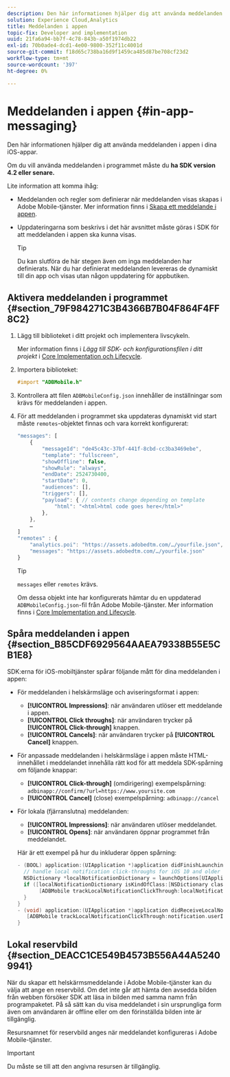 ```yaml
---
description: Den här informationen hjälper dig att använda meddelanden i appen i dina iOS-appar.
solution: Experience Cloud,Analytics
title: Meddelanden i appen
topic-fix: Developer and implementation
uuid: 21fa6a94-bb7f-4c78-843b-a50f1974db22
exl-id: 70b0ade4-dcd1-4e00-9800-352f11c4001d
source-git-commit: f18d65c738ba16d9f1459ca485d87be708cf23d2
workflow-type: tm+mt
source-wordcount: '397'
ht-degree: 0%

---
```


# Meddelanden i appen {#in-app-messaging}

Den här informationen hjälper dig att använda meddelanden i appen i dina iOS-appar.

Om du vill använda meddelanden i programmet måste du **ha SDK version 4.2 eller senare.**

Lite information att komma ihåg:

* Meddelanden och regler som definierar när meddelanden visas skapas i Adobe Mobile-tjänster. Mer information finns i [Skapa ett meddelande i appen](/help/using/in-app-messaging/t-in-app-message/t-in-app-message.md).
* Uppdateringarna som beskrivs i det här avsnittet måste göras i SDK för att meddelanden i appen ska kunna visas.

   >[!TIP]
   >
   >Du kan slutföra de här stegen även om inga meddelanden har definierats. När du har definierat meddelanden levereras de dynamiskt till din app och visas utan någon uppdatering för appbutiken.

## Aktivera meddelanden i programmet {#section_79F984271C3B4366B7B04F864F4FF8C2}

1. Lägg till biblioteket i ditt projekt och implementera livscykeln.

   Mer information finns i *Lägg till SDK- och konfigurationsfilen i ditt projekt* i [Core Implementation och Lifecycle](/help/ios/getting-started/requirements.md).

1. Importera biblioteket:

   ```objective-c
   #import "ADBMobile.h"
   ```

1. Kontrollera att filen `ADBMobileConfig.json` innehåller de inställningar som krävs för meddelanden i appen.
1. För att meddelanden i programmet ska uppdateras dynamiskt vid start måste `remotes`-objektet finnas och vara korrekt konfigurerat:

   ```js
   "messages": [ 
       { 
           "messageId": "de45c43c-37bf-441f-8cbd-cc3ba3469ebe", 
           "template": "fullscreen", 
           "showOffline": false, 
           "showRule": "always", 
           "endDate": 2524730400, 
           "startDate": 0, 
           "audiences": [], 
           "triggers": [], 
           "payload": { // contents change depending on template 
               "html": "<html>html code goes here</html>" 
           }, 
       }, 
       … 
   ] 
   "remotes" : { 
       "analytics.poi": "https://assets.adobedtm.com/…/yourfile.json", 
       "messages": "https://assets.adobedtm.com/…/yourfile.json" 
   }
   ```

   >[!TIP]
   >
   >`messages` eller  `remotes` krävs.

   Om dessa objekt inte har konfigurerats hämtar du en uppdaterad `ADBMobileConfig.json`-fil från Adobe Mobile-tjänster. Mer information finns i [Core Implementation and Lifecycle](/help/ios/getting-started/requirements.md).

## Spåra meddelanden i appen {#section_B85CDF6929564AAEA79338B55E5CB1E8}

SDK:erna för iOS-mobiltjänster spårar följande mått för dina meddelanden i appen:

* För meddelanden i helskärmsläge och aviseringsformat i appen:

   * **[!UICONTROL Impressions]**: när användaren utlöser ett meddelande i appen.
   * **[!UICONTROL Click throughs]**: när användaren trycker på  **[!UICONTROL Click-through]** knappen.
   * **[!UICONTROL Cancels]**: när användaren trycker på  **[!UICONTROL Cancel]** knappen.

* För anpassade meddelanden i helskärmsläge i appen måste HTML-innehållet i meddelandet innehålla rätt kod för att meddela SDK-spårning om följande knappar:

   * **[!UICONTROL Click-through]** (omdirigering) exempelspårning:  `adbinapp://confirm/?url=https://www.yoursite.com`
   * **[!UICONTROL Cancel]** (close) exempelspårning:  `adbinapp://cancel`

* För lokala (fjärranslutna) meddelanden:

   * **[!UICONTROL Impressions]**: när användaren utlöser meddelandet.
   * **[!UICONTROL Opens]**: när användaren öppnar programmet från meddelandet.

   Här är ett exempel på hur du inkluderar öppen spårning:

   ```objective-c
   - (BOOL) application:(UIApplication *)application didFinishLaunchingWithOptions:(NSDictionary *)launchOptions { 
     // handle local notification click-throughs for iOS 10 and older 
     NSDictionary *localNotificationDictionary = launchOptions[UIApplicationLaunchOptionsLocalNotificationKey]; 
     if ([localNotificationDictionary isKindOfClass:[NSDictionary class]]) { 
          [ADBMobile trackLocalNotificationClickThrough:localNotificationDictionary]; 
     } 
   } 
   - (void) application:(UIApplication *)application didReceiveLocalNotification:(UILocalNotification *)notification { 
      [ADBMobile trackLocalNotificationClickThrough:notification.userInfo]; 
   }
   ```

## Lokal reservbild {#section_DEACC1CE549B4573B556A44A52409941}

När du skapar ett helskärmsmeddelande i Adobe Mobile-tjänster kan du välja att ange en reservbild. Om det inte går att hämta den avsedda bilden från webben försöker SDK att läsa in bilden med samma namn från programpaketet. På så sätt kan du visa meddelandet i sin ursprungliga form även om användaren är offline eller om den förinställda bilden inte är tillgänglig.

Resursnamnet för reservbild anges när meddelandet konfigureras i Adobe Mobile-tjänster.

>[!IMPORTANT]
>
>Du måste se till att den angivna resursen är tillgänglig.
